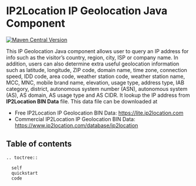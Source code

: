 # IP2Location IP Geolocation Java Component
[![Maven Central Version](https://img.shields.io/maven-central/v/com.ip2location/ip2location-java)](https://central.sonatype.com/artifact/com.ip2location/ip2location-java)

This IP Geolocation Java component allows user to query an IP address for info such as the visitor’s country, region, city, ISP or company name. In addition, users can also determine extra useful geolocation information such as latitude, longitude, ZIP code, domain name, time zone, connection speed, IDD code, area code, weather station code, weather station name, MCC, MNC, mobile brand name, elevation, usage type, address type, IAB category, district, autonomous system number (ASN), autonomous system (AS), AS domain, AS usage type and AS CIDR. It lookup the IP address from **IP2Location BIN Data** file. This data file can be downloaded at

* Free IP2Location IP Geolocation BIN Data: https://lite.ip2location.com
* Commercial IP2Location IP Geolocation BIN Data: https://www.ip2location.com/database/ip2location

## Table of contents
 ```{eval-rst}
 .. toctree::

   self
   quickstart
   code
 ```